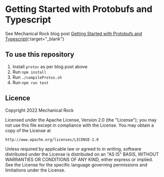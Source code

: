 # Getting Started with Protobufs and Typescript
See Mechanical Rock blog post [Getting Started with Protobufs and Typescript](https://mechanicalrock.github.io/2022/04/08/getting-started-with-protobufs-and-typescript.html){:target="_blank"}

## To use this repository
1) Install `protoc` as per blog post above
2) Run `npm install`
2) Run `./compileProtos.sh`
3) Run `npm run test`

## Licence
Copyright 2022 Mechanical Rock

Licensed under the Apache License, Version 2.0 (the "License");
you may not use this file except in compliance with the License.
You may obtain a copy of the License at

    http://www.apache.org/licenses/LICENSE-2.0

Unless required by applicable law or agreed to in writing, software
distributed under the License is distributed on an "AS IS" BASIS,
WITHOUT WARRANTIES OR CONDITIONS OF ANY KIND, either express or implied.
See the License for the specific language governing permissions and
limitations under the License.